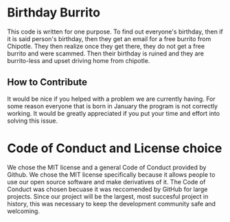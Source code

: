 # Birthday Burrito

This code is written for one purpose. To find out everyone's birthday, then if it is said person's birthday, then they get an email for a free burrito from Chipotle.
They then realize once they get there, they do not get a free burrito and were scammed.
Then their birthday is ruined and they are burrito-less and upset driving home from chipotle.

## How to Contribute
It would be nice if you helped with a problem we are currently having. For some reason everyone that is born in January the program is not correctly working. It would be greatly appreciated if you put your time and effort into solving this issue.


# Code of Conduct and License choice

We chose the MIT license and a general Code of Conduct provided by Github. 
We chose the MIT license specifically because it allows people to use our open source software and make derivatives of it. 
The Code of Conduct was chosen becuase it was reccomended by GitHub for large projects. Since our project will be the largest, most succesful project in history, 
this was necessary to keep the development community safe and welcoming. 
